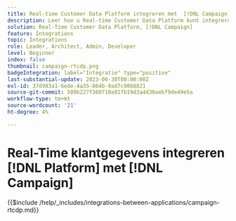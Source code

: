 ```yaml
---
title: Real-time Customer Data Platform integreren met  [!DNL Campaign]
description: Leer hoe u Real-time Customer Data Platform kunt integreren met  [!DNL Campaign]
solution: Real-Time Customer Data Platform, [!DNL Campaign]
feature: Integrations
topic: Integrations
role: Leader, Architect, Admin, Developer
level: Beginner
index: false
thumbnail: campaign-rtcdp.png
badgeIntegration: label="Integratie" type="positive"
last-substantial-update: 2023-06-30T00:00:00Z
exl-id: 37d983a1-6ede-4a35-864b-9ad7c9868821
source-git-commit: 509b227f360718e81fb19d3a4d30aebf9de49e5a
workflow-type: tm+mt
source-wordcount: '21'
ht-degree: 4%

---
```


# Real-Time klantgegevens integreren [!DNL Platform] met [!DNL Campaign]

{{$include /help/_includes/integrations-between-applications/campaign-rtcdp.md}}
